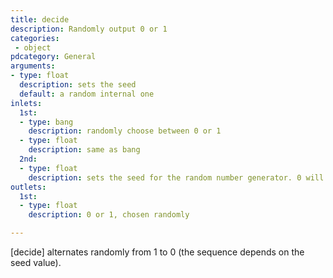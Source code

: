 ```yaml
---
title: decide
description: Randomly output 0 or 1
categories:
 - object
pdcategory: General
arguments:
- type: float
  description: sets the seed
  default: a random internal one
inlets:
  1st:
  - type: bang
    description: randomly choose between 0 or 1
  - type: float
    description: same as bang
  2nd:
  - type: float
    description: sets the seed for the random number generator. 0 will use a random seed, any other integer float is the seed
outlets:
  1st:
  - type: float
    description: 0 or 1, chosen randomly

---
```


[decide] alternates randomly from 1 to 0 (the sequence depends on the seed value).

